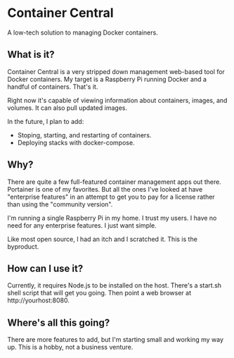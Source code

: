 # Container Central
A low-tech solution to managing Docker containers.

## What is it?
Container Central is a very stripped down management web-based tool for Docker containers. My target is a Raspberry Pi running Docker and a handful of containers. That's it.

Right now it's capable of viewing information about containers, images, and volumes. It can also pull updated images.

In the future, I plan to add:
* Stoping, starting, and restarting of containers.
* Deploying stacks with docker-compose.

## Why?
There are quite a few full-featured container management apps out there. Portainer is one of my favorites. But all the ones I've looked at have "enterprise features" in an attempt to get you to pay for a license rather than using the "community version".

I'm running a single Raspberry Pi in my home. I trust my users. I have no need for any enterprise features. I just want simple.

Like most open source, I had an itch and I scratched it. This is the byproduct.

## How can I use it?
Currently, it requires Node.js to be installed on the host. There's a start.sh shell script that will get you going. Then point a web browser at http://yourhost:8080.

## Where's all this going?
There are more features to add, but I'm starting small and working my way up. This is a hobby, not a business venture.
